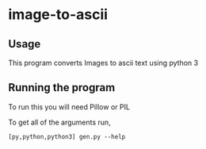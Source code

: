 # image-to-ascii
## Usage
This program converts Images to ascii text using python 3

## Running the program
To run this you will need Pillow or PIL

To get all of the arguments run,

`[py,python,python3] gen.py --help`
